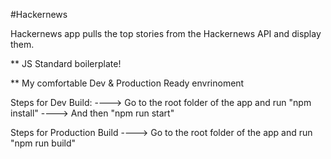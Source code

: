 #Hackernews

Hackernews app pulls the top stories from the Hackernews API and display them. 

** JS Standard boilerplate!

** My comfortable Dev & Production Ready envrinoment

Steps for Dev Build:
----> Go to the root folder of the app and run "npm install"
----> And then "npm run start"

Steps for Production Build
----> Go to the root folder of the app and run "npm run build"